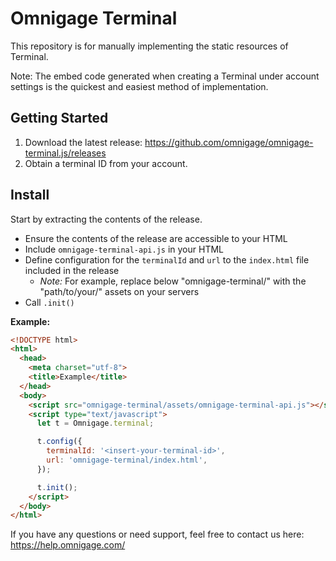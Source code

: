 # Omnigage Terminal

This repository is for manually implementing the static resources of Terminal.

Note: The embed code generated when creating a Terminal under account settings is the quickest and easiest method of implementation.

## Getting Started

1. Download the latest release: https://github.com/omnigage/omnigage-terminal.js/releases
2. Obtain a terminal ID from your account.

## Install

Start by extracting the contents of the release.

- Ensure the contents of the release are accessible to your HTML
- Include `omnigage-terminal-api.js` in your HTML
- Define configuration for the `terminalId` and `url` to the `index.html` file included in the release
    - *Note:* For example, replace below "omnigage-terminal/" with the "path/to/your/" assets on your servers 
- Call `.init()`

**Example:**

```html
<!DOCTYPE html>
<html>
  <head>
    <meta charset="utf-8">
    <title>Example</title>
  </head>
  <body>
    <script src="omnigage-terminal/assets/omnigage-terminal-api.js"></script>
    <script type="text/javascript">
      let t = Omnigage.terminal;

      t.config({
        terminalId: '<insert-your-terminal-id>',
        url: 'omnigage-terminal/index.html',
      });

      t.init();
    </script>
  </body>
</html>
```

If you have any questions or need support, feel free to contact us here: https://help.omnigage.com/
